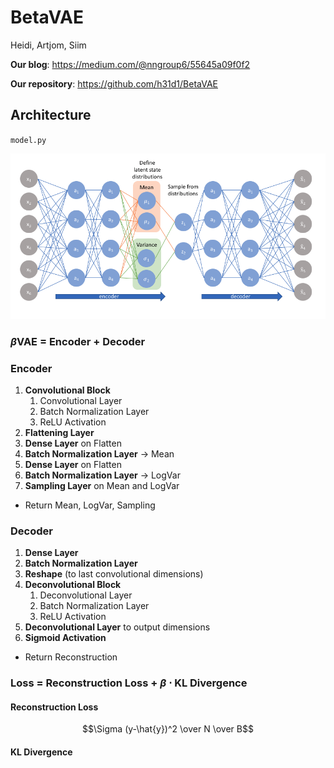 # BetaVAE
Heidi, Artjom, Siim

**Our blog**: https://medium.com/@nngroup6/55645a09f0f2

**Our repository**: https://github.com/h31d1/BetaVAE


## **Architecture**
`model.py`

 ![architecture](architecture.png)

### **$\beta$VAE** = **Encoder** + **Decoder**

### **Encoder**
1. **Convolutional Block**
   1. Convolutional Layer
   2. Batch Normalization Layer
   3. ReLU Activation
2. **Flattening Layer**
3. **Dense Layer** on Flatten
4. **Batch Normalization Layer** -> Mean
5. **Dense Layer** on Flatten
6. **Batch Normalization Layer** -> LogVar
7. **Sampling Layer** on Mean and LogVar
- Return Mean, LogVar, Sampling

### **Decoder**
1. **Dense Layer**
2. **Batch Normalization Layer**
3. **Reshape** (to last convolutional dimensions)
4. **Deconvolutional Block**
   1. Deconvolutional Layer
   2. Batch Normalization Layer
   3. ReLU Activation
5. **Deconvolutional Layer** to output dimensions
6. **Sigmoid Activation**
- Return Reconstruction

### **Loss** = **Reconstruction Loss** + **$\beta$** $\cdot$ **KL Divergence**

#### Reconstruction Loss
$$\Sigma (y-\hat{y})^2 \over N \over B$$

#### KL Divergence